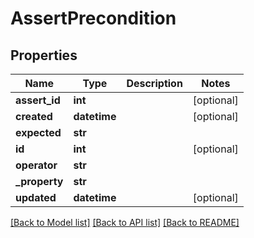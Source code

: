 # AssertPrecondition

## Properties
Name | Type | Description | Notes
------------ | ------------- | ------------- | -------------
**assert_id** | **int** |  | [optional] 
**created** | **datetime** |  | [optional] 
**expected** | **str** |  | 
**id** | **int** |  | [optional] 
**operator** | **str** |  | 
**_property** | **str** |  | 
**updated** | **datetime** |  | [optional] 

[[Back to Model list]](../README.md#documentation-for-models) [[Back to API list]](../README.md#documentation-for-api-endpoints) [[Back to README]](../README.md)

